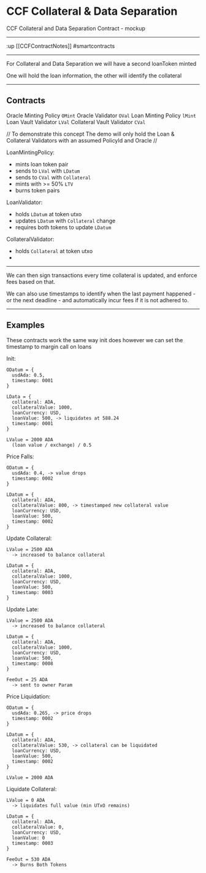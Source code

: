 # CCF Collateral & Data Separation

CCF Collateral and Data Separation Contract - mockup

---

:up [[CCFContractNotes]]
#smartcontracts

---

For Collateral and Data Separation we will have a second loanToken minted

One will hold the loan information, the other will identify the collateral

---

## Contracts

Oracle Minting Policy `OMint`
Oracle Validator `OVal`
Loan Minting Policy `lMint`
Loan Vault Validator `LVal`
Collateral Vault Validator `CVal`

// To demonstrate this concept The demo will only hold the Loan & Collateral 
Validators with an assumed PolicyId and Oracle //

LoanMintingPolicy:
  - mints loan token pair
  - sends to `LVal` with `LDatum`
  - sends to `CVal` with `Collateral`
  - mints with >= 50% `LTV`
  - burns token pairs

LoanValidator:
  - holds `LDatum` at token utxo
  - updates `LDatum` with `Collateral` change
  - requires both tokens to update `LDatum`

CollateralValidator:
  - holds `Collateral` at token utxo
  - 

---

We can then sign transactions every time collateral is updated, and enforce fees based 
on that. 

We can also use timestamps to identify when the last payment happened - or the next 
deadline - and automatically incur fees if it is not adhered to.

---

## Examples

These contracts work the same way init does however we can set the timestamp to margin call on loans

Init:
```
ODatum = {
  usdAda: 0.5,
  timestamp: 0001
}

LData = {
  collateral: ADA,
  collateralValue: 1000,
  loanCurrency: USD,
  loanValue: 500, -> liquidates at 588.24
  timestamp: 0001
}

LValue = 2000 ADA 
  (loan value / exchange) / 0.5
```

Price Falls:
```
ODatum = {
  usdAda: 0.4, -> value drops
  timestamp: 0002
}

LDatum = {
  collateral: ADA,
  collateralValue: 800, -> timestamped new collateral value
  loanCurrency: USD,
  loanValue: 500,
  timestamp: 0002
}
```

Update Collateral:
```
LValue = 2500 ADA 
  -> increased to balance collateral

LDatum = {
  collateral: ADA,
  collateralValue: 1000,
  loanCurrency: USD,
  loanValue: 500,
  timestamp: 0003
}
```

Update Late:
```
LValue = 2500 ADA 
  -> increased to balance collateral

LDatum = {
  collateral: ADA,
  collateralValue: 1000,
  loanCurrency: USD,
  loanValue: 500,
  timestamp: 0008
}

FeeOut = 25 ADA
  -> sent to owner Param
```

Price Liquidation:
```
ODatum = {
  usdAda: 0.265, -> price drops
  timestamp: 0002
}

LDatum = {
  collateral: ADA,
  collateralValue: 530, -> collateral can be liquidated
  loanCurrency: USD,
  loanValue: 500,
  timestamp: 0002
}

LValue = 2000 ADA
```

Liquidate Collateral:
```
LValue = 0 ADA
  -> liquidates full value (min UTxO remains)

LDatum = {
  collateral: ADA,
  collateralValue: 0,
  loanCurrency: USD,
  loanValue: 0
  timestamp: 0003
}

FeeOut = 530 ADA
  -> Burns Both Tokens
```
